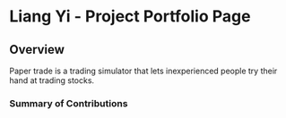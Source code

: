 # Liang Yi - Project Portfolio Page

## Overview
Paper trade is a trading simulator that lets inexperienced people try their hand at trading stocks.

### Summary of Contributions
